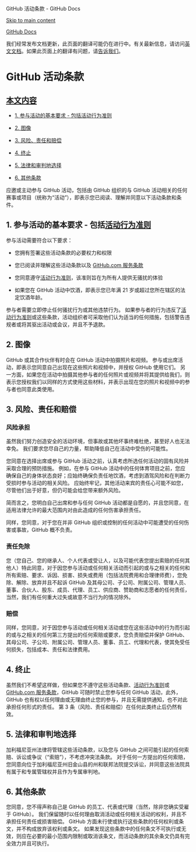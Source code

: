 GitHub 活动条款 - GitHub Docs

[Skip to main content](#main-content)

[](/cn)[GitHub Docs](/cn)

我们经常发布文档更新，此页面的翻译可能仍在进行中。有关最新信息，请访问[英文文档](/en)。如果此页面上的翻译有问题，请[告诉我们](https://github.com/contact?form[subject]=translation%20issue%20on%20docs.github.com&form[comments]=)。

GitHub 活动条款
==========

[本文内容](/site-policy/github-terms/github-event-terms#in-this-article)
----------

* [1. 参与活动的基本要求 - 包括活动行为准则](#1-basic-requirements-to-attend---including-the-event-code-of-conduct)

* [2. 图像](#2-pictures)

* [3. 风险、责任和赔偿](#3-risk-liability-and-indemnity)

* [4. 终止](#4-termination)

* [5. 法律和审判地选择](#5-choice-of-law-and-venue)

* [6. 其他条款](#6-miscellaneous-terms)

应邀或主动参与 GitHub 活动，包括由 GitHub 组织的与 GitHub 活动相关的任何赛事或项目（统称为“活动”），即表示您已阅读、理解并同意以下活动条款和条件。

[](#1-basic-requirements-to-attend---including-the-event-code-of-conduct)1. 参与活动的基本要求 - 包括[活动行为准则](/cn/articles/github-event-code-of-conduct)
----------

参与活动需要符合以下要求：

* 您拥有签署这些活动条款的必要权力和权限

* 您已阅读并理解这些活动条款以及 [GitHub.com 服务条款](/cn/articles/github-terms-of-service)

* 您同意遵守[活动行为准则](/cn/articles/github-event-code-of-conduct)，该准则旨在为所有人提供无骚扰的体验

* 如果您在 GitHub 活动中饮酒，即表示您已年满 21 岁或超过您所在辖区的法定饮酒年龄。

参与者需要立即停止任何骚扰行为或其他违禁行为。 如果参与者的行为违反了[活动行为准则](/cn/articles/github-event-code-of-conduct)或这些条款，活动组织者可采取他们认为适当的任何措施，包括警告违规者或将其驱出活动或会议，并且不予退款。

[](#2-pictures)2. 图像
----------

GitHub 或其合作伙伴有时会在 GitHub 活动中拍摄照片和视频。 参与或出席活动，即表示您同意自己出现在这些照片和视频中，并授权 GitHub 使用它们。 另一方面，如果您在活动中拍摄其他参与者的任何照片或视频并将其提供给我们，则表示您授权我们以同样的方式使用这些材料，并表示出现在您的照片和视频中的参与者也同意此类使用。

[](#3-risk-liability-and-indemnity)3. 风险、责任和赔偿
----------

### [](#assumption-of-risk)风险承担 ###

虽然我们努力创造安全的活动环境，但事故或其他坏事终难杜绝，甚至好人也无法幸免。 我们要求您尽自己的力量，帮助降低自己在活动中受伤的可能性。

您同意在选择出席或参与 GitHub 活动之前，认真考虑所选任何活动的固有风险并采取合理的预防措施。 例如，在参与 GitHub 活动中的任何体育项目之前，您应确保自己的身体状态良好；应始终确保负责任地饮酒，考虑到酒驾风险和在判断力受损时参与活动的相关风险。 应始终牢记，其他活动来宾的责任心可能不如您，尽管他们出于好意，但仍可能会给您带来额外风险。

简而言之，您明白自己出席和参与任何 GitHub 活动都是自愿的，并且您同意，在适用法律允许的最大范围内对由此造成的任何伤害承担责任。

同样，您同意，对于您在并非 GitHub 组织或控制的任何活动中可能遭受的任何伤害或事故，GitHub 概不负责。

### [](#release-of-liability)责任免除 ###

您（您自己、您的继承人、个人代表或受让人，以及可能代表您提出索赔的任何其他人）特此同意，对于因您参与活动或任何相关活动而引起的或与之相关的任何和所有索赔、要求、诉因、损害、损失或费用（包括法院费用和合理律师费），您免除、解除、放弃并且不起诉 GitHub 及其母公司、子公司、附属公司、管理人员、 董事、合伙人、股东、成员、代理、员工、供应商、赞助商和志愿者的任何责任，当然，我们有任何重大过失或故意不当行为的情况除外。

### [](#indemnity)赔偿 ###

同样，您同意，对于因您参与活动或任何相关活动或您在这些活动中的行为而引起的或与之相关的任何第三方提出的任何索赔或要求，您负责赔偿并保护 GitHub、其母公司、子公司、附属公司、管理人员、董事、员工、代理和代表，使其免受任何损失，包括成本、责任和法律费用。

[](#4-termination)4. 终止
----------

虽然我们不希望这样做，但如果您不遵守这些活动条款、[活动行为准则](/cn/articles/github-event-code-of-conduct)或 [GitHub.com 服务条款](/cn/articles/github-terms-of-service)，GitHub 可随时禁止您参与任何 GitHub 活动，此外，GitHub 也有权以任何理由或无理由终止您的参与，并且无需提供通知，也不对此承担任何形式的责任。 第 3 条（风险、责任和赔偿）在任何此类终止后仍然有效。

[](#5-choice-of-law-and-venue)5. 法律和审判地选择
----------

加利福尼亚州法律将管辖这些活动条款，以及您与 GitHub 之间可能引起的任何索赔、诉讼或争议（“索赔”），不考虑冲突法条款。 对于任何一方提出的任何索赔，您同意向位于加利福尼亚州旧金山县的州和联邦法院提交诉讼，并同意这些法院具有属于和专属管辖权并且作为专属审判地。

[](#6-miscellaneous-terms)6. 其他条款
----------

您同意，您不得声称自己是 GitHub 的员工、代表或代理（当然，除非您确实受雇于 GitHub）。 我们保留随时以任何理由取消活动或任何相关活动的权利，并且不承担任何责任或损害赔偿。 GitHub 方面未行使或执行这些条款的任何权利或条文，并不构成放弃该权利或条文。 如果发现这些条款中的任何条文不可执行或无效，则应在必要的最小范围内限制或取消该条文，而活动条款的其余条文仍具有完全效力并且可执行。
